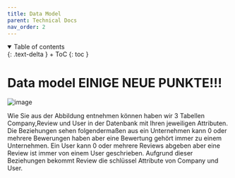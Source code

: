 ```yaml
---
title: Data Model
parent: Technical Docs
nav_order: 2
---
```



<details open markdown="block">
{: .text-delta }
<summary>Table of contents</summary>
+ ToC
{: toc }
</details>


# Data model EINIGE NEUE PUNKTE!!!



![image](https://github.com/user-attachments/assets/38f62d9f-a517-473c-b35e-9246c4d163f6)


Wie Sie aus der Abbildung entnehmen können haben wir 3 Tabellen Company,Review und User in der Datenbank mit Ihren jeweiligen Attributen. Die Beziehungen sehen folgendermaßen aus ein Unternehmen kann 0 oder mehrere Bewerungen haben aber eine Bewertung gehört immer zu einem Unternehmen. Ein User kann 0 oder mehrere Reviews abgeben aber eine Review ist immer von einem User geschrieben. Aufgrund dieser Beziehungen bekommt Review die schlüssel Attribute von Company und User.
